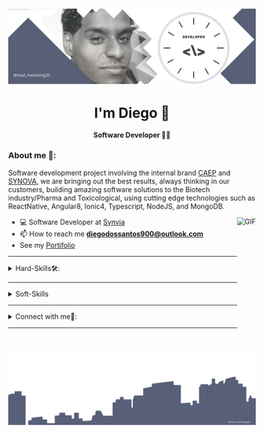
  ![BACKGROUND](https://github.com/Diegodossantos23/Diegodossantos23/blob/main/top_background.jpeg)
<p>
  <h1 align="center"><b>I'm Diego 👋</b></h1>
</p>

<p align="center">
  <h4 align="center"><b>Software Developer 👨‍💻</b></h4>
</p>


### About me 🧑:
Software development project involving the internal brand [CAEP](https://www.caeplab.com.br/) and [SYNOVA](https://www.synovahealth.com/), we are bringing out the best results, always thinking in our customers, building amazing software solutions to the Biotech industry/Pharma and Toxicological, using cutting edge technologies such as ReactNative, Angular8, Ionic4, Typescript, NodeJS, and MongoDB.

<img align="right" height="270px" alt="GIF" src="https://i.pinimg.com/originals/e4/26/70/e426702edf874b181aced1e2fa5c6cde.gif" />


- 💻 Software Developer at [Synvia](https://synvia.com/)
- 📫 How to reach me **diegodossantos900@outlook.com**
- See my [Portifolio](https://github.com/Diegodossantos23?tab=repositories)


---

<details>
<summary>
Hard-Skills🛠:
</summary>
  <br/>
  <p align="left"> <a href="https://getbootstrap.com" target="_blank"> <img src="https://raw.githubusercontent.com/devicons/devicon/master/icons/bootstrap/bootstrap-plain-wordmark.svg" alt="bootstrap" width="40" height="40"/> </a> <a href="https://www.w3schools.com/css/" target="_blank"> <img src="https://raw.githubusercontent.com/devicons/devicon/master/icons/css3/css3-original-wordmark.svg" alt="css3" width="40" height="40"/> </a> <a href="https://expressjs.com" target="_blank">  <img src="https://www.vectorlogo.zone/logos/figma/figma-icon.svg" alt="figma" width="40" height="40"/> </a> <a href="https://git-scm.com/" target="_blank"> <img src="https://www.vectorlogo.zone/logos/git-scm/git-scm-icon.svg" alt="git" width="40" height="40"/> </a> <a href="https://www.w3.org/html/" target="_blank"> <img src="https://raw.githubusercontent.com/devicons/devicon/master/icons/html5/html5-original-wordmark.svg" alt="html5" width="40" height="40"/> </a> <a href="https://developer.mozilla.org/en-US/docs/Web/JavaScript" target="_blank"> <img src="https://raw.githubusercontent.com/devicons/devicon/master/icons/javascript/javascript-original.svg" alt="javascript" width="40" height="40"/> </a> <a href="https://www.linux.org/" target="_blank"> <img src="https://raw.githubusercontent.com/devicons/devicon/master/icons/linux/linux-original.svg" alt="linux" width="40" height="40"/> </a> <a href="https://materializecss.com/" target="_blank"> <img src="https://www.vectorlogo.zone/logos/getpostman/getpostman-icon.svg" alt="postman" width="40" height="40"/> </a> <a href="https://reactjs.org/" target="_blank"> <img src="https://raw.githubusercontent.com/devicons/devicon/master/icons/react/react-original-wordmark.svg" alt="react" width="40" height="40"/> </a> <a href="https://redux.js.org" target="_blank"><img src="https://raw.githubusercontent.com/devicons/devicon/master/icons/typescript/typescript-original.svg" alt="typescript" width="40" height="40"/> </a> <a href="https://webpack.js.org" target="_blank"> <img src="https://raw.githubusercontent.com/devicons/devicon/d00d0969292a6569d45b06d3f350f463a0107b0d/icons/webpack/webpack-original-wordmark.svg" alt="webpack" width="40" height="40"/> </a> </p>


</details>

---
<details>
  <summary>Soft-Skills</summary>
<p align="center">
  
 TechLover, pro-atividade, sem medo de reportar problemas, Sem medo de sanar minhas duvidas, Inteligencia emocional, comunicação, autoconhecimento, autodidata, trabalho em em quipe, impatia,  resolução de problemas, flexibilidade/adaptabilidade
</p>
</details>

---

<details>
<summary> Connect with me🤝: </summary>  

<br/>
<p align="center">
<br>
 
<a href="https://www.facebook.com/profile.php?id=100037635695244"><img src="https://img.shields.io/badge/facebook-%231877F2.svg?&style=for-the-badge&logo=facebook&logoColor=white" alt="Facebook" /></a>&nbsp;
<a href="https://www.instagram.com/diegodossantosbjj/"><img src="https://img.shields.io/badge/instagram-%23E4405F.svg?&style=for-the-badge&logo=instagram&logoColor=white" alt="Instagram" /></a>&nbsp;
<a href="https://www.linkedin.com/in/diego-dos-santos-rosa-b9180b176/"><img src="https://img.shields.io/badge/linkedin-%230077B5.svg?&style=for-the-badge&logo=linkedin&logoColor=white" alt="LinkedIn" /></a>&nbsp;
<a href="https://mail.google.com/mail/u/0/?tab=wm&ogbl&pli=1#inbox?compose=new"><img src="https://img.shields.io/badge/gmail-%23D14836.svg?&style=for-the-badge&logo=gmail&logoColor=white" alt="Gmail"/></a>&nbsp;
<!--<a href="https://kkvanonymous.github.io/"><img alt="Website" src="https://img.shields.io/website?style=for-the-badge&up_message=portfolio&url=https%3A%2F%2Fkkvanonymous.github.io%2F"></a>-->
</p>
</details>

---

<br>

<div align="center">
</div><img src="https://github.com/Diegodossantos23/Diegodossantos23/blob/main/down-background.png"/>

<!--[website]: -->
[twitter]: https://twitter.com/sumanth_98?s=09
<!--[youtube]: https://www.youtube.com/channel/UC40R8Rvwjhu08Z0MFffNfsg-->
[instagram]: https://instagram.com/the.cs.geek?igshid=1mamru7aa53b2
[linkedin]: https://www.linkedin.com/in/tv-sai-sumanth-3b7811141/


